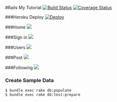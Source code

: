 #Rails My Tutorial
[![Build Status](https://travis-ci.org/tyoshikawa1106/rails-my-tutorial.svg)](https://travis-ci.org/tyoshikawa1106/rails-my-tutorial) [![Coverage Status](https://coveralls.io/repos/tyoshikawa1106/rails-my-tutorial/badge.svg?branch=master&service=github)](https://coveralls.io/github/tyoshikawa1106/rails-my-tutorial?branch=master)

###Heroku Deploy
[![Deploy](https://www.herokucdn.com/deploy/button.png)](https://heroku.com/deploy?template=https://github.com/tyoshikawa1106/rails-my-tutorial)

###Home
<img src="http://f.st-hatena.com/images/fotolife/t/tyoshikawa1106/20150911/20150911031940.png" />

###Sign in
<img src="http://f.st-hatena.com/images/fotolife/t/tyoshikawa1106/20150911/20150911031941.png" />

###Users
<img src="http://f.st-hatena.com/images/fotolife/t/tyoshikawa1106/20150911/20150911031942.png" />

###Post
<img src="http://f.st-hatena.com/images/fotolife/t/tyoshikawa1106/20150911/20150911031944.png" />

###Following
<img src="http://f.st-hatena.com/images/fotolife/t/tyoshikawa1106/20150911/20150911031943.png" />

### Create Sample Data
```
$ bundle exec rake db:populate
$ bundle exec rake db:test:prepare
```
